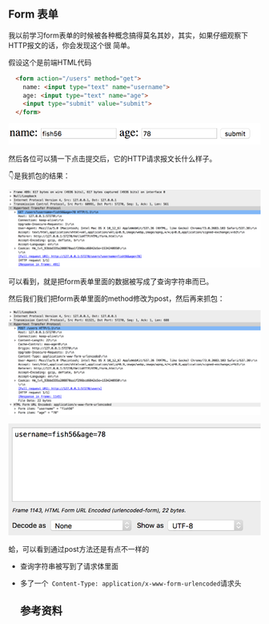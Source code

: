 ## Form 表单

我以前学习form表单的时候被各种概念搞得莫名其妙，其实，如果仔细观察下HTTP报文的话，你会发现这个很 简单。

假设这个是前端HTML代码

``` html
  <form action="/users" method="get">
    name: <input type="text" name="username">
    age: <input type="text" name="age">
    <input type="submit" value="submit">
  </form>
```

![20190416160032](assets/20190416160032.png)

然后各位可以猜一下点击提交后，它的HTTP请求报文长什么样子。

👇是我抓包的结果：

![20190416155600](assets/20190416155600.png)

可以看到，就是把form表单里面的数据被写成了查询字符串而已。

然后我们我们把form表单里面的method修改为post，然后再来抓包：

![20190416155707](assets/20190416155707.png)

![20190416155728](assets/20190416155728.png)

蛤，可以看到通过post方法还是有点不一样的

- 查询字符串被写到了请求体里面
- 多了一个` Content-Type: application/x-www-form-urlencoded`请求头
  
  ## 参考资料
